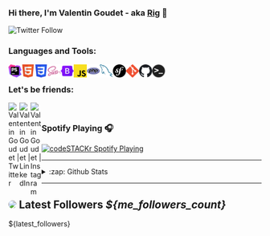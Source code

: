### Hi there, I'm Valentin Goudet - aka <a href="https://twitter.com/rigpga">Rig</a> 👋

<img alt="Twitter Follow" src="https://img.shields.io/twitter/follow/rigpga?color=%2300acee&label=FOLLOW%20ME%20%28FR%29&style=for-the-badge"><br/>

### Languages and Tools:

<img align="left" alt="PhpStorm" title="PhpStorm" width="26px" src="https://raw.githubusercontent.com/ValentinGoudet/ValentinGoudet/master/.github/images/phpstorm.jpg" />
<img align="left" alt="HTML5" title="HTML5" width="26px" src="https://raw.githubusercontent.com/ValentinGoudet/ValentinGoudet/master/.github/images/html.jpg" />
<img align="left" alt="CSS3" title="CSS3" width="26px" src="https://raw.githubusercontent.com/ValentinGoudet/ValentinGoudet/master/.github/images/css.jpg" />
<img align="left" alt="SASS" title="SASS" width="26px" src="https://raw.githubusercontent.com/ValentinGoudet/ValentinGoudet/master/.github/images/sass.jpg" />
<img align="left" alt="Bootstrap" title="Bootstrap" width="26px" src="https://raw.githubusercontent.com/ValentinGoudet/ValentinGoudet/master/.github/images/bootstrap.jpg" />
<img align="left" alt="Javascript" title="Javascript" width="26px" src="https://raw.githubusercontent.com/ValentinGoudet/ValentinGoudet/master/.github/images/javascript.jpg" />
<img align="left" alt="PHP" title="PHP" width="26px" src="https://raw.githubusercontent.com/ValentinGoudet/ValentinGoudet/master/.github/images/php.jpg" />
<img align="left" alt="MySQL" title="MySQL" width="26px" src="https://raw.githubusercontent.com/ValentinGoudet/ValentinGoudet/master/.github/images/mysql.jpg" />
<img align="left" alt="Symfony" title="Symfony" width="26px" src="https://raw.githubusercontent.com/ValentinGoudet/ValentinGoudet/master/.github/images/symfony.jpg" />
<img align="left" alt="Git" title="Git" width="26px" src="https://raw.githubusercontent.com/ValentinGoudet/ValentinGoudet/master/.github/images/git.jpg" />
<img align="left" alt="Github" title="Github" width="26px" src="https://raw.githubusercontent.com/ValentinGoudet/ValentinGoudet/master/.github/images/github.jpg" />
<img align="left" alt="Sh" title="Sh" width="26px" src="https://raw.githubusercontent.com/ValentinGoudet/ValentinGoudet/master/.github/images/sh.jpg" /><br/>


### Let's be friends:

<a href="https://twitter.com/rigpga"><img align="left" alt="ValentinGoudet | Twitter" width="22px" src="https://cdn.jsdelivr.net/npm/simple-icons@v3/icons/twitter.svg" /></a>
<a href="https://www.linkedin.com/in/valentin-goudet/"><img align="left" alt="ValentinGoudet | LinkedIn" width="22px" src="https://cdn.jsdelivr.net/npm/simple-icons@v3/icons/linkedin.svg" /></a>
<a href="https://www.instagram.com/rigpga/"><img align="left" alt="ValentinGoudet | Instagram" width="22px" src="https://cdn.jsdelivr.net/npm/simple-icons@v3/icons/instagram.svg" /></a><br/>


### Spotify Playing 🎧
[<img src="https://now-playing-codestackr.vercel.app/api/spotify-playing" alt="codeSTACKr Spotify Playing" width="350" />](https://open.spotify.com/user/bpubqbliim0yrmc9umi3o530m)

---

<details>
  <summary>:zap: Github Stats</summary>
  <img align="left" alt="codeSTACKr's Github Stats" src="https://github-readme-stats.codestackr.vercel.app/api?username=ValentinGoudet&show_icons=true&hide_border=true" />
</details>

---

## <img height="30" style="border-radius:50%" src="https://github.com/WaylonWalker/WaylonWalker/blob/main/icon/twitter.png?raw=true"> Latest Followers _${me_followers_count}_

${latest_followers}

<p align='center'>
<!-- <img align='center' src="https://visitor-badge.glitch.me/badge?page_id=waylonwalker.visitor-badge"> -->
 <p/>

